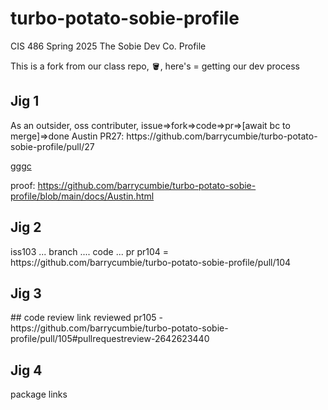 # turbo-potato-sobie-profile
CIS 486 Spring 2025 The Sobie Dev Co. Profile

This is a fork from our class repo, 🪣, here's <dev jig> = getting our dev process


<h2>Jig 1</h2>
As an outsider, oss contributer, issue=>fork=>code=>pr=>[await bc to merge]=>done
Austin PR27: https://github.com/barrycumbie/turbo-potato-sobie-profile/pull/27

[gggc](gjgjggjj)

proof: https://github.com/barrycumbie/turbo-potato-sobie-profile/blob/main/docs/Austin.html

<h2>Jig 2</h2> 
iss103 ... branch .... code ... pr
pr104 = https://github.com/barrycumbie/turbo-potato-sobie-profile/pull/104


<h2>Jig 3</h2>  
## code review link 
reviewed pr105 - https://github.com/barrycumbie/turbo-potato-sobie-profile/pull/105#pullrequestreview-2642623440

<h2>Jig 4</h2> 
package links
